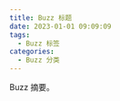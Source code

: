 ```yaml
---
title: Buzz 标题
date: 2023-01-01 09:09:09
tags:
  - Buzz 标签
categories:
  - Buzz 分类
---
```


Buzz 摘要。

<!--more-->
